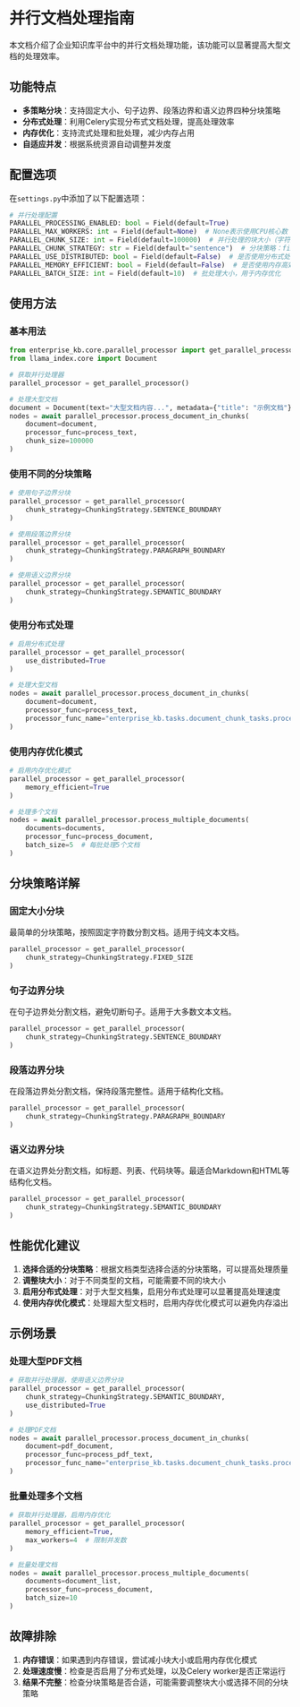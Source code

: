# 并行文档处理指南

本文档介绍了企业知识库平台中的并行文档处理功能，该功能可以显著提高大型文档的处理效率。

## 功能特点

* **多策略分块**：支持固定大小、句子边界、段落边界和语义边界四种分块策略
* **分布式处理**：利用Celery实现分布式文档处理，提高处理效率
* **内存优化**：支持流式处理和批处理，减少内存占用
* **自适应并发**：根据系统资源自动调整并发度

## 配置选项

在`settings.py`中添加了以下配置选项：

```python
# 并行处理配置
PARALLEL_PROCESSING_ENABLED: bool = Field(default=True)
PARALLEL_MAX_WORKERS: int = Field(default=None)  # None表示使用CPU核心数
PARALLEL_CHUNK_SIZE: int = Field(default=100000)  # 并行处理的块大小（字符数）
PARALLEL_CHUNK_STRATEGY: str = Field(default="sentence")  # 分块策略：fixed_size, sentence, paragraph, semantic
PARALLEL_USE_DISTRIBUTED: bool = Field(default=False)  # 是否使用分布式处理(Celery)
PARALLEL_MEMORY_EFFICIENT: bool = Field(default=False)  # 是否使用内存高效模式
PARALLEL_BATCH_SIZE: int = Field(default=10)  # 批处理大小，用于内存优化
```

## 使用方法

### 基本用法

```python
from enterprise_kb.core.parallel_processor import get_parallel_processor, ChunkingStrategy
from llama_index.core import Document

# 获取并行处理器
parallel_processor = get_parallel_processor()

# 处理大型文档
document = Document(text="大型文档内容...", metadata={"title": "示例文档"})
nodes = await parallel_processor.process_document_in_chunks(
    document=document,
    processor_func=process_text,
    chunk_size=100000
)
```

### 使用不同的分块策略

```python
# 使用句子边界分块
parallel_processor = get_parallel_processor(
    chunk_strategy=ChunkingStrategy.SENTENCE_BOUNDARY
)

# 使用段落边界分块
parallel_processor = get_parallel_processor(
    chunk_strategy=ChunkingStrategy.PARAGRAPH_BOUNDARY
)

# 使用语义边界分块
parallel_processor = get_parallel_processor(
    chunk_strategy=ChunkingStrategy.SEMANTIC_BOUNDARY
)
```

### 使用分布式处理

```python
# 启用分布式处理
parallel_processor = get_parallel_processor(
    use_distributed=True
)

# 处理大型文档
nodes = await parallel_processor.process_document_in_chunks(
    document=document,
    processor_func=process_text,
    processor_func_name="enterprise_kb.tasks.document_chunk_tasks.process_text_chunk"
)
```

### 使用内存优化模式

```python
# 启用内存优化模式
parallel_processor = get_parallel_processor(
    memory_efficient=True
)

# 处理多个文档
nodes = await parallel_processor.process_multiple_documents(
    documents=documents,
    processor_func=process_document,
    batch_size=5  # 每批处理5个文档
)
```

## 分块策略详解

### 固定大小分块

最简单的分块策略，按照固定字符数分割文档。适用于纯文本文档。

```python
parallel_processor = get_parallel_processor(
    chunk_strategy=ChunkingStrategy.FIXED_SIZE
)
```

### 句子边界分块

在句子边界处分割文档，避免切断句子。适用于大多数文本文档。

```python
parallel_processor = get_parallel_processor(
    chunk_strategy=ChunkingStrategy.SENTENCE_BOUNDARY
)
```

### 段落边界分块

在段落边界处分割文档，保持段落完整性。适用于结构化文档。

```python
parallel_processor = get_parallel_processor(
    chunk_strategy=ChunkingStrategy.PARAGRAPH_BOUNDARY
)
```

### 语义边界分块

在语义边界处分割文档，如标题、列表、代码块等。最适合Markdown和HTML等结构化文档。

```python
parallel_processor = get_parallel_processor(
    chunk_strategy=ChunkingStrategy.SEMANTIC_BOUNDARY
)
```

## 性能优化建议

1. **选择合适的分块策略**：根据文档类型选择合适的分块策略，可以提高处理质量
2. **调整块大小**：对于不同类型的文档，可能需要不同的块大小
3. **启用分布式处理**：对于大型文档集，启用分布式处理可以显著提高处理速度
4. **使用内存优化模式**：处理超大型文档时，启用内存优化模式可以避免内存溢出

## 示例场景

### 处理大型PDF文档

```python
# 获取并行处理器，使用语义边界分块
parallel_processor = get_parallel_processor(
    chunk_strategy=ChunkingStrategy.SEMANTIC_BOUNDARY,
    use_distributed=True
)

# 处理PDF文档
nodes = await parallel_processor.process_document_in_chunks(
    document=pdf_document,
    processor_func=process_pdf_text,
    processor_func_name="enterprise_kb.tasks.document_chunk_tasks.process_text_with_chunking"
)
```

### 批量处理多个文档

```python
# 获取并行处理器，启用内存优化
parallel_processor = get_parallel_processor(
    memory_efficient=True,
    max_workers=4  # 限制并发数
)

# 批量处理文档
nodes = await parallel_processor.process_multiple_documents(
    documents=document_list,
    processor_func=process_document,
    batch_size=10
)
```

## 故障排除

1. **内存错误**：如果遇到内存错误，尝试减小块大小或启用内存优化模式
2. **处理速度慢**：检查是否启用了分布式处理，以及Celery worker是否正常运行
3. **结果不完整**：检查分块策略是否合适，可能需要调整块大小或选择不同的分块策略
